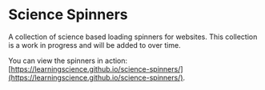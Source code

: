 # Science Spinners
A collection of science based loading spinners for websites.
This collection is a work in progress and will be added to over time.

You can view the spinners in action: [https://learningscience.github.io/science-spinners/](https://learningscience.github.io/science-spinners/).
